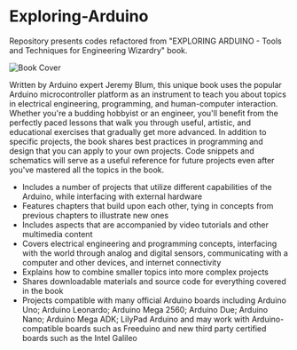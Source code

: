 # Exploring-Arduino
Repository presents codes refactored from "EXPLORING ARDUINO - Tools and Techniques for Engineering Wizardry" book.

![Book Cover](https://images-na.ssl-images-amazon.com/images/I/81WTyATI4fL.jpg)

Written by Arduino expert Jeremy Blum, this unique book uses the popular Arduino microcontroller platform as an instrument to teach you about topics in electrical engineering, programming, and human-computer interaction. Whether you're a budding hobbyist or an engineer, you'll benefit from the perfectly paced lessons that walk you through useful, artistic, and educational exercises that gradually get more advanced. In addition to specific projects, the book shares best practices in programming and design that you can apply to your own projects. Code snippets and schematics will serve as a useful reference for future projects even after you've mastered all the topics in the book.

- Includes a number of projects that utilize different capabilities of the Arduino, while interfacing with external hardware
- Features chapters that build upon each other, tying in concepts from previous chapters to illustrate new ones
- Includes aspects that are accompanied by video tutorials and other multimedia content 
- Covers electrical engineering and programming concepts, interfacing with the world through analog and digital sensors, communicating with a computer and other devices, and internet connectivity
- Explains how to combine smaller topics into more complex projects
- Shares downloadable materials and source code for everything covered in the book
- Projects compatible with many official Arduino boards including Arduino Uno; Arduino Leonardo; Arduino Mega 2560; Arduino Due; Arduino Nano; Arduino Mega ADK; LilyPad Arduino and may work with Arduino-compatible boards such as Freeduino and new third party certified boards such as the Intel Galileo

